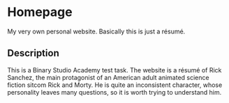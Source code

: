 # Homepage
My very own personal website. Basically this is just a résumé.

## Description
This is a Binary Studio Academy test task.
The website is a résumé of Rick Sanchez, the main protagonist of an American adult animated science fiction sitcom Rick and Morty. He is quite an inconsistent character, whose personality leaves many questions, so it is worth trying to understand him.
